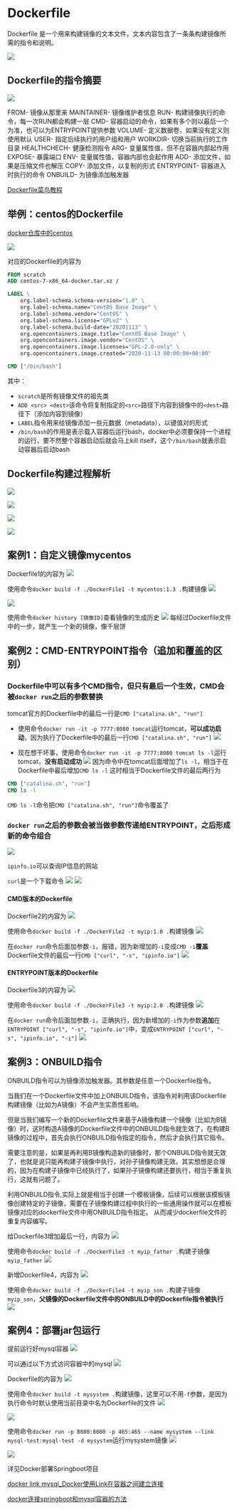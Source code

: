 # Dockerfile

Dockerfile 是一个用来构建镜像的文本文件，文本内容包含了一条条构建镜像所需的指令和说明。

![](resources/2023-01-09-23-16-14.png)

## Dockerfile的指令摘要

![](resources/2023-01-11-22-10-56.png)

FROM- 镜像从那里来
MAINTAINER- 镜像维护者信息
RUN- 构建镜像执行的命令，每一次RUN都会构建一层
CMD- 容器启动的命令，如果有多个则以最后一个为准，也可以为ENTRYPOINT提供参数
VOLUME- 定义数据卷，如果没有定义则使用默认
USER- 指定后续执行的用户组和用户
WORKDIR- 切换当前执行的工作目录
HEALTHCHECH- 健康检测指令
ARG- 变量属性值，但不在容器内部起作用
EXPOSE- 暴露端口
ENV- 变量属性值，容器内部也会起作用
ADD- 添加文件，如果是压缩文件也解压
COPY- 添加文件，以复制的形式
ENTRYPOINT- 容器进入时执行的命令
ONBUILD- 为镜像添加触发器

[Dockerfile菜鸟教程](https://www.runoob.com/docker/docker-dockerfile.html)

## 举例：centos的Dockerfile

[docker仓库中的centos](https://hub.docker.com/_/centos)

![](resources/2023-01-09-23-20-29.png)

对应的Dockerfile的内容为
```dockerfile
FROM scratch
ADD centos-7-x86_64-docker.tar.xz /

LABEL \
    org.label-schema.schema-version="1.0" \
    org.label-schema.name="CentOS Base Image" \
    org.label-schema.vendor="CentOS" \
    org.label-schema.license="GPLv2" \
    org.label-schema.build-date="20201113" \
    org.opencontainers.image.title="CentOS Base Image" \
    org.opencontainers.image.vendor="CentOS" \
    org.opencontainers.image.licenses="GPL-2.0-only" \
    org.opencontainers.image.created="2020-11-13 00:00:00+00:00"

CMD ["/bin/bash"]
```
其中：
- ```scratch```是所有镜像文件的祖先类
- ```ADD <src> <dest>```该命令将复制指定的```<src>```路径下内容到镜像中的```<dest>```路径下（添加内容到镜像）
- ```LABEL```指令用来给镜像添加一些元数据（metadata），以键值对的形式
- ```/bin/bash```的作用是表示载入容器后运行bash，docker中必须要保持一个进程的运行，要不然整个容器启动后就会马上kill itself，这个```/bin/bash```就表示启动容器后启动bash

## Dockerfile构建过程解析

![](resources/2023-01-11-21-55-43.png)

![](resources/2023-01-11-21-57-53.png)

![](resources/2023-01-11-22-03-09.png)

![](resources/2023-01-11-22-03-27.png)

## 案例1：自定义镜像mycentos

Dockerfile1的内容为
![](resources/2023-01-11-22-33-44.png)

使用命令```docker build -f ./DockerFile1 -t mycentos:1.3 .```构建镜像
![](resources/2023-01-11-22-34-34.png)

![](resources/2023-01-11-22-36-47.png)

使用命令```docker history [镜像ID]```查看镜像的生成历史
![](resources/2023-01-11-22-39-12.png)
每经过Dockerfile文件中的一步，就产生一个新的镜像，像千层饼

## 案例2：CMD-ENTRYPOINT指令（追加和覆盖的区别）

### Dockerfile中可以有多个CMD指令，但只有最后一个生效，CMD会被```docker run```之后的参数替换

tomcat官方的Dockerfile中的最后一行是```CMD ["catalina.sh", "run"]```

- 使用命令```docker run -it -p 7777:8080 tomcat```运行tomcat，**可以成功启动**，因为执行了Dockerfile中的最后一行```CMD ["catalina.sh", "run"]```
![](resources/2023-01-11-22-51-15.png)

- 现在想干坏事，使用命令```docker run -it -p 7777:8080 tomcat ls -l```运行tomcat，**没有启动成功**
![](resources/2023-01-11-22-56-42.png)
因为命令中在tomcat后面增加了```ls -l```，相当于在Dockerfile中最后增加```CMD ls -l```
这时相当于Dockerfile文件的最后两行为
```dockerfile
CMD ["catalina.sh", "run"]
CMD ls -l
```

```CMD ls -l```命令把```CMD ["catalina.sh", "run"]```命令覆盖了

### ```docker run```之后的参数会被当做参数传递给ENTRYPOINT，之后形成新的命令组合

![](resources/2023-01-14-21-18-50.png)

```ipinfo.io```可以查询IP信息的网站

```curl```是一个下载命令
![](resources/2023-01-11-23-14-44.png)
![](resources/2023-01-14-21-12-00.png)

#### CMD版本的Dockerfile

Dockerfile2的内容为
![](resources/2023-01-14-21-04-39.png)

使用命令```docker build -f ./DockerFile2 -t myip:1.0 .```构建镜像
![](resources/2023-01-14-21-15-03.png)

在```docker run```命令后面加参数```-i```，报错，因为新增加的```-i```变成```CMD -i```**覆盖**Dockerfile文件的最后一行```CMD ["curl", "-s", "ipinfo.io"]```
![](resources/2023-01-14-21-20-38.png)

#### ENTRYPOINT版本的Dockerfile

Dockerfile3的内容为
![](resources/2023-01-14-21-26-56.png)

使用命令```docker build -f ./DockerFile3 -t myip:2.0 .```构建镜像
![](resources/2023-01-14-21-28-41.png)

在```docker run```命令后面加参数```-i```，正确执行，因为新增加的```-i```作为参数**追加**在```ENTRYPOINT ["curl", "-s", "ipinfo.io"]```中，变成```ENTRYPOINT ["curl", "-s", "ipinfo.io", "-i"]```
![](resources/2023-01-14-21-30-21.png)

## 案例3：ONBUILD指令

ONBUILD指令可以为镜像添加触发器。其参数是任意一个Dockerfile指令。

当我们在一个Dockerfile文件中加上ONBUILD指令，该指令对利用该Dockerfile构建镜像（比如为A镜像）不会产生实质性影响。

但是当我们编写一个新的Dockerfile文件来基于A镜像构建一个镜像（比如为B镜像）时，这时构造A镜像的Dockerfile文件中的ONBUILD指令就生效了，在构建B镜像的过程中，首先会执行ONBUILD指令指定的指令，然后才会执行其它指令。

需要注意的是，如果是再利用B镜像构造新的镜像时，那个ONBUILD指令就无效了，也就是说只能再构建子镜像中执行，对孙子镜像构建无效。其实想想是合理的，因为在构建子镜像中已经执行了，如果孙子镜像构建还要执行，相当于重复执行，这就有问题了。

利用ONBUILD指令,实际上就是相当于创建一个模板镜像，后续可以根据该模板镜像创建特定的子镜像，需要在子镜像构建过程中执行的一些通用操作就可以在模板镜像对应的dockerfile文件中用ONBUILD指令指定。 从而减少dockerfile文件的重复内容编写。

给Dockerfile3增加最后一行，内容为
![](resources/2023-01-14-21-45-49.png)

使用命令```docker build -f ./DockerFile3 -t myip_father .```构建子镜像```myip_father```
![](resources/2023-01-14-21-53-14.png)

新增Dockerfile4，内容为
![](resources/2023-01-14-21-50-24.png)

使用命令```docker build -f ./DockerFile4 -t myip_son .```构建子镜像```myip_son```，**父镜像的Dockerfile文件中的ONBUILD中的Dockerfile指令被执行**
![](resources/2023-01-14-21-54-07.png)

## 案例4：部署jar包运行

提前运行好mysql容器
![](resources/2023-01-14-22-52-39.png)

可以通过以下方式访问容器中的mysql
![](resources/2023-01-14-23-12-01.png)

Dockerfile的内容为
![](resources/2023-01-14-22-20-29.png)

使用命令```docker build -t mysystem .```构建镜像，这里可以不用```-f```参数，是因为执行命令时默认使用当前目录中名为Dockerfile的文件
![](resources/2023-01-14-22-21-39.png)

![](resources/2023-01-14-22-27-53.png)

使用命令```docker run -p 8080:8080 -p 465:465 --name mysystem --link mysql-test:mysql-test -d mysystem```运行mysystem镜像
![](resources/2023-01-14-23-24-36.png)

![](resources/2023-01-14-23-03-25.png)

详见Docker部署Springboot项目

[docker link mysql_Docker使用Link在容器之间建立连接](https://blog.csdn.net/weixin_30444111/article/details/113316251)

[docker连接springboot和mysql容器的方法](https://blog.csdn.net/weixin_46058231/article/details/124306499)
